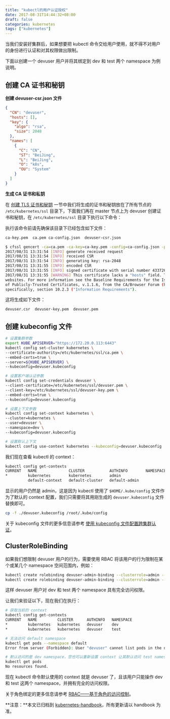 ```yaml
---
title: "kubectl的用户认证授权"
date: 2017-08-31T14:44:32+08:00
draft: false
categories: kubernetes
tags: ["kubernetes"]
---
```


当我们安装好集群后，如果想要把 kubectl 命令交给用户使用，就不得不对用户的身份进行认证和对其权限做出限制。

下面以创建一个 devuser 用户并将其绑定到 dev 和 test 两个 namespace 为例说明。

## 创建 CA 证书和秘钥

**创建 devuser-csr.json 文件**

```json
{
  "CN": "devuser",
  "hosts": [],
  "key": {
    "algo": "rsa",
    "size": 2048
  },
  "names": [
    {
      "C": "CN",
      "ST": "BeiJing",
      "L": "BeiJing",
      "O": "k8s",
      "OU": "System"
    }
  ]
}
```

**生成 CA 证书和私钥**

在 [创建 TLS 证书和秘钥](http://jimmysong.io/kubernetes-handbook/practice/create-tls-and-secret-key.html) 一节中我们将生成的证书和秘钥放在了所有节点的 `/etc/kubernetes/ssl` 目录下，下面我们再在 master 节点上为 devuser 创建证书和秘钥，在 `/etc/kubernetes/ssl` 目录下执行以下命令：

执行该命令前请先确保该目录下已经包含如下文件：

```bash
ca-key.pem  ca.pem ca-config.json  devuser-csr.json
```

```bash
$ cfssl gencert -ca=ca.pem -ca-key=ca-key.pem -config=ca-config.json -profile=kubernetes devuser-csr.json | cfssljson -bare devuser
2017/08/31 13:31:54 [INFO] generate received request
2017/08/31 13:31:54 [INFO] received CSR
2017/08/31 13:31:54 [INFO] generating key: rsa-2048
2017/08/31 13:31:55 [INFO] encoded CSR
2017/08/31 13:31:55 [INFO] signed certificate with serial number 43372632012323103879829229080989286813242051309
2017/08/31 13:31:55 [WARNING] This certificate lacks a "hosts" field. This makes it unsuitable for
websites. For more information see the Baseline Requirements for the Issuance and Management
of Publicly-Trusted Certificates, v.1.1.6, from the CA/Browser Forum (https://cabforum.org);
specifically, section 10.2.3 ("Information Requirements").
```

这将生成如下文件：

```bash
devuser.csr  devuser-key.pem  devuser.pem
```

## 创建 kubeconfig 文件

```bash
# 设置集群参数
export KUBE_APISERVER="https://172.20.0.113:6443"
kubectl config set-cluster kubernetes \
--certificate-authority=/etc/kubernetes/ssl/ca.pem \
--embed-certs=true \
--server=${KUBE_APISERVER} \
--kubeconfig=devuser.kubeconfig

# 设置客户端认证参数
kubectl config set-credentials devuser \
--client-certificate=/etc/kubernetes/ssl/devuser.pem \
--client-key=/etc/kubernetes/ssl/devuser-key.pem \
--embed-certs=true \
--kubeconfig=devuser.kubeconfig

# 设置上下文参数
kubectl config set-context kubernetes \
--cluster=kubernetes \
--user=devuser \
--namespace=dev \
--kubeconfig=devuser.kubeconfig

# 设置默认上下文
kubectl config use-context kubernetes --kubeconfig=devuser.kubeconfig
```

我们现在查看 kubectl 的 context：

```bash
kubectl config get-contexts
CURRENT   NAME              CLUSTER           AUTHINFO        NAMESPACE
*         kubernetes        kubernetes        admin
          default-context   default-cluster   default-admin
```

显示的用户仍然是 admin，这是因为 kubectl 使用了 `$HOME/.kube/config` 文件作为了默认的 context 配置，我们只需要将其用刚生成的 `devuser.kubeconfig` 文件替换即可。

```bash
cp -f ./devuser.kubeconfig /root/.kube/config
```

关于 kubeconfig 文件的更多信息请参考 [使用 kubeconfig 文件配置跨集群认证](http://jimmysong.io/kubernetes-handbook/guide/authenticate-across-clusters-kubeconfig.html)。

## ClusterRoleBinding

如果我们想限制 devuser 用户的行为，需要使用 RBAC 将该用户的行为限制在某个或某几个 namespace 空间范围内，例如：

```bash
kubectl create rolebinding devuser-admin-binding --clusterrole=admin --user=devuser --namespace=dev
kubectl create rolebinding devuser-admin-binding --clusterrole=admin --user=devuser --namespace=test
```

这样 devuser 用户对 dev 和 test 两个 namespace 具有完全访问权限。

让我们来验证以下，现在我们在执行：

```bash
# 获取当前的 context
kubectl config get-contexts
CURRENT   NAME         CLUSTER      AUTHINFO   NAMESPACE
*         kubernetes   kubernetes   devuser    dev
*         kubernetes   kubernetes   devuser    test

# 无法访问 default namespace
kubectl get pods --namespace default
Error from server (Forbidden): User "devuser" cannot list pods in the namespace "default". (get pods)

# 默认访问的是 dev namespace，您也可以重新设置 context 让其默认访问 test namespace
kubectl get pods
No resources found.
```

现在 kubectl 命令默认使用的 context 就是 devuser 了，且该用户只能操作 dev 和 test 这两个 namespace，并拥有完全的访问权限。

关于角色绑定的更多信息请参考 [RBAC——基于角色的访问控制](http://jimmysong.io/kubernetes-handbook/guide/rbac.html)。

**注意：**本文已归档到 [kubernetes-handbook](http://jimmysong.io/kubernetes-handbook)，所有更新请以 handbook 为准。
